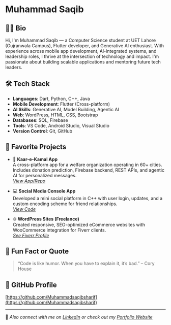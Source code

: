 # Muhammad Saqib

## 👨‍💻 Bio
Hi, I'm Muhammad Saqib — a Computer Science student at UET Lahore (Gujranwala Campus), Flutter developer, and Generative AI enthusiast. With experience across mobile app development, AI-integrated systems, and leadership roles, I thrive at the intersection of technology and impact. I'm passionate about building scalable applications and mentoring future tech leaders.

## 🛠 Tech Stack
- **Languages**: Dart, Python, C++, Java
- **Mobile Development**: Flutter (Cross-platform)
- **AI Skills**: Generative AI, Model Building, Agentic AI
- **Web**: WordPress, HTML, CSS, Bootstrap
- **Databases**: SQL, Firebase
- **Tools**: VS Code, Android Studio, Visual Studio
- **Version Control**: Git, GitHub

## 🚀 Favorite Projects
- 📱 **Kaar-e-Kamal App**  
  A cross-platform app for a welfare organization operating in 60+ cities. Includes donation prediction, Firebase backend, REST APIs, and agentic AI for personalized messages.  
  _[View App/Repo]()_

- 💻 **Social Media Console App**  
  Developed a mini social platform in C++ with user login, updates, and a custom encoding scheme for friend relationships.  
  _[View Code]()_

- 🌐 **WordPress Sites (Freelance)**  
  Created responsive, SEO-optimized eCommerce websites with WooCommerce integration for Fiverr clients.  
  _[See Fiverr Profile](https://www.fiverr.com/msaqib10)_

## 🎯 Fun Fact or Quote
> “Code is like humor. When you have to explain it, it’s bad.” – Cory House

## 🔗 GitHub Profile
[https://github.com/Muhammadsaqibsharif](https://github.com/Muhammadsaqibsharif)

---

🌟 _Also connect with me on [LinkedIn](https://www.linkedin.com/in/msaqibsharif) or check out my [Portfolio Website](https://muhammadsaqibsharif.github.io/)_
